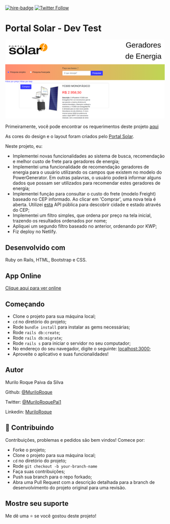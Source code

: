 [![hire-badge](https://img.shields.io/badge/Consult%20/%20Hire%20Murilo-Click%20to%20Contact-brightgreen)](mailto:muriloengqui@gmail.com) [![Twitter Follow](https://img.shields.io/twitter/follow/MuriloRoquePai1?label=Follow%20Murilo%20on%20Twitter&style=social)](https://twitter.com/MuriloRoquePai1)

# Portal Solar - Dev Test

![App Demo](app/assets/images/screenshot.png)

Primeiramente, você pode encontrar os requerimentos deste projeto [aqui](https://github.com/portalsolar/portal-solar-dev-test)

As cores do design e o layout foram criados pelo [Portal Solar](https://www.portalsolar.com.br/).

Neste projeto, eu:

- Implementei novas funcionalidades ao sistema de busca, recomendação e melhor custo de frete para geradores de energia;
- Implementei uma funcionalidade de recomendação geradores de energia para o usuário utilizando os campos que existem no modelo do PowerGenerator. Em outras palavras, o usuário poderá informar alguns dados que possam ser utilizados para recomendar estes geradores de energia;
- Implementei função para consultar o custo do frete (modelo Freight) baseado no CEP informado. Ao clicar em 'Comprar', uma nova tela é aberta. Utilizei [esta](https://apicep.com/api-de-consulta/) API pública para descobrir cidade e estado através do CEP;
- Implementei um filtro simples, que ordena por preço na tela inicial, trazendo os resultados ordenados por nome;
- Apliquei um segundo filtro baseado no anterior, ordenando por KWP;
- Fiz deploy no Netlify.

## Desenvolvido com

Ruby on Rails, HTML, Bootstrap e CSS.

## App Online

[Clique aqui para ver online](https://murilo-dev-test.herokuapp.com/)

## Começando

- Clone o projeto para sua máquina local;
- `cd` no diretório do projeto;
- Rode `bundle install` para instalar as gems necessárias;
- Rode `rails db:create`;
- Rode `rails db:migrate`;
- Rode `rails s` para iniciar o servidor no seu computador;
- No endereço do seu navegador, digite o seguinte: [localhost:3000](localhost:3000);
- Aproveite o aplicativo e suas funcionalidades!

## Autor

Murilo Roque Paiva da Silva

Github: [@MuriloRoque](https://github.com/MuriloRoque)

Twitter: [@MuriloRoquePai1](https://twitter.com/MuriloRoquePai1)

Linkedin: [MuriloRoque](https://www.linkedin.com/in/murilo-roque-b1268741/)

## 🤝 Contribuindo

Contribuições, problemas e pedidos são bem vindos! Comece por:

- Forke o projeto;
- Clone o projeto para sua máquina local;
- `cd` no diretório do projeto;
- Rode `git checkout -b your-branch-name`
- Faça suas contribuições;
- Push sua branch para o repo forkado;
- Abra uma Pull Request com a descrição detalhada para a branch de desenvolvimento do projeto original para uma revisão.

## Mostre seu suporte

Me dê uma ⭐️ se você gostou deste projeto!
